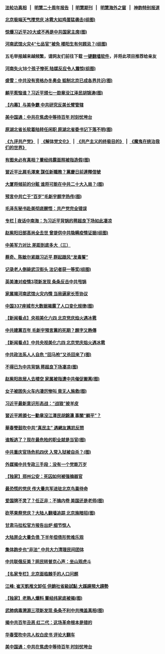 #### [法轮功真相](https://github.com/gfw-breaker/truth/blob/master/README.md?t=0) &nbsp;&nbsp;|&nbsp;&nbsp; [明慧二十周年报告](https://github.com/gfw-breaker/mh-reports/blob/master/README.md?t=0) &nbsp;&nbsp;|&nbsp;&nbsp;[明慧期刊](https://github.com/gfw-breaker/mh-qikan) &nbsp;&nbsp;|&nbsp;&nbsp; [明慧海外之窗](https://github.com/gfw-breaker/mh-news/blob/master/README.md?t=0) &nbsp;&nbsp;|&nbsp;&nbsp; [神韵特别报道](https://github.com/gfw-breaker/mh-news/blob/master/shenyun.md?t=0)
#### [ 北京极端天气搅党庆 冰雹大如鸡蛋猛袭击(组图)](https://github.com/gfw-breaker/banned-news3/blob/master/pages/p1/976225.md)
#### [ 惊爆习近平20大或不再是中共国家主席(图)](https://github.com/gfw-breaker/banned-news3/blob/master/pages/p2/976319.md)
#### [ 河南武馆火灾4“七品官”被免 楼阳生有何顾忌？(组图)](https://github.com/gfw-breaker/banned-news3/blob/master/pages/p2/976333.md)
#### 五毛举报越来越频繁，请网友们前往下载 [一键翻墙软件](https://github.com/gfw-breaker/ssr-accounts)，并将此项目推荐给亲友
#### [ 河南失火18个孩子惨死 陆媒反应令人震惊(组图)](https://github.com/gfw-breaker/banned-news3/blob/master/pages/p1/976221.md)
#### [ 盛雪：中共没有资格办冬奥会 抵制北京已成各界共识(图)](https://github.com/gfw-breaker/banned-news3/blob/master/pages/p1/976183.md)
#### [ 躺平惹恼谁？习近平颁七一勋章没江泽民胡锦涛(图)](https://github.com/gfw-breaker/banned-news3/blob/master/pages/p2/976360.md)
#### [ 【内幕】与美争霸 中共研究反美长臂管辖](https://github.com/gfw-breaker/banned-news3/blob/master/pages/nsc413/n13024693.md)
#### [ 美中国通：中共在焦虑中等待百年 时刻忧垮台](https://github.com/gfw-breaker/banned-news3/blob/master/pages/nf4514/n13048820.md)
#### [ 原湖北省长软着陆转任闲职 原湖北省委书记下落不明(图)](https://github.com/gfw-breaker/banned-news3/blob/master/pages/p2/976135.md)
#### [《九评共产党》](https://github.com/begood0513/9ping.md/blob/master/README.md) &nbsp;|&nbsp; [《解体党文化》](../../../../jtdwh.md/blob/master/README.md)  &nbsp;|&nbsp; [《共产主义的终极目的》](../../../../gczydzjmd.md/blob/master/README.md) &nbsp;|&nbsp; [《魔鬼在统治我们的世界》](../../../../mgztzwmdsj.md/blob/master/README.md) 
#### [ 有图未必有真相？董经纬露面照被指造假(图)](https://github.com/gfw-breaker/banned-news3/blob/master/pages/p2/976131.md)
#### [ 習近平比肩毛澤東 謀任新職務？黨慶日前連釋信號](https://github.com/gfw-breaker/banned-news3/blob/master/pages/soh5/520193.md)
#### [ 大厦将倾前的分赃 谁将可能在中共二十大入局？(图)](https://github.com/gfw-breaker/banned-news3/blob/master/pages/p2/976340.md)
#### [ 预言中共亡于“百岁”毛新宇题字热传(图)](https://github.com/gfw-breaker/banned-news3/blob/master/pages/p2/976357.md)
#### [ 毛泽东秘书赴美彻底醒悟：共产党完全错误](https://github.com/gfw-breaker/banned-news3/blob/master/pages/prog1138/a103152352.md)
#### [ 专栏 | 夜话中南海：为习近平背锅的蒋超良下场如此凄凉](https://github.com/gfw-breaker/banned-news3/blob/master/pages/yehuazhongnanhai/gx-06252021153648.md)
#### [ 赵紫阳旧部高尚全去世 曾提供中共隐瞒疫情证据(组图)](https://github.com/gfw-breaker/banned-news3/blob/master/pages/p2/976418.md)
#### [ 中美军力对比 差距到底多大（三）](https://github.com/gfw-breaker/banned-news3/blob/master/pages/nf4514/n13049438.md)
#### [ 蔡奇、陈敏尔紧跟习近平 群起跟风“发毒誓”](https://github.com/gfw-breaker/banned-news3/blob/master/pages/prog1138/a103151088.md)
#### [ 记录老人倒毙武汉街头 法记者获一等奖(组图)](https://github.com/gfw-breaker/banned-news3/blob/master/pages/p1/976311.md)
#### [ 英美澳对疫情3项新发现 条条反击中共甩锅](https://github.com/gfw-breaker/banned-news3/blob/master/pages/nsc413/n13050646.md)
#### [ 家属揭河南武馆火灾内情 当局逼家长签协议](https://github.com/gfw-breaker/banned-news3/blob/master/pages/nf4514/n13050481.md)
#### [ 中国337座城市大数据揭露了人口变化规律(图)](https://github.com/gfw-breaker/banned-news3/blob/master/pages/p5/976315.md)
#### [ 【新闻看点】央视美化六四 北京党庆焰火遇冰雹](https://github.com/gfw-breaker/banned-news3/blob/master/pages/nsc413/n13048310.md)
#### [ 中共建黨百年 毛新宇預言黨的死期？題字又熱傳](https://github.com/gfw-breaker/banned-news3/blob/master/pages/soh5/519977.md)
#### [ 【新闻看点】中共央视美化六四 北京党庆焰火遇冰雹](https://github.com/gfw-breaker/banned-news3/blob/master/pages/prog1138/a103152343.md)
#### [ 中共政法系人人自危 “回马枪”又杀回来了(图)](https://github.com/gfw-breaker/banned-news3/blob/master/pages/p2/976282.md)
#### [ 不得已为中共背锅 蒋超良下场凄凉(图)](https://github.com/gfw-breaker/banned-news3/blob/master/pages/p2/976277.md)
#### [ 赵紫阳故居人去楼空 家属被指遭中共催促搬离(图)](https://github.com/gfw-breaker/banned-news3/blob/master/pages/p2/976173.md)
#### [ 女子被困失火车内凄厉惨叫 竟无人施救(图)](https://github.com/gfw-breaker/banned-news3/blob/master/pages/p1/976269.md)
#### [ 习近平最新意识形态战：“战狼”披羊皮](https://github.com/gfw-breaker/banned-news3/blob/master/pages/nsc413/n13046173.md)
#### [ 習近平將頒七一勳章沒江澤民胡錦濤 事關“躺平”？](https://github.com/gfw-breaker/banned-news3/blob/master/pages/soh5/519986.md)
#### [ 華春瑩鼓吹中共“真民主” 遇網友尷尬反問](https://github.com/gfw-breaker/banned-news3/blob/master/pages/soh5/519968.md)
#### [ 谁叛逃了？现在最危险的职业就是当官(图)](https://github.com/gfw-breaker/banned-news3/blob/master/pages/p4/976201.md)
#### [ 中共重庆官场危机四伏 入常入狱被自杀？(图)](https://github.com/gfw-breaker/banned-news3/blob/master/pages/p2/976416.md)
#### [ 外媒揭中共专政三手段：没有一个党能万岁](https://github.com/gfw-breaker/banned-news3/blob/master/pages/nsc413/n13049352.md)
#### [ 【独家】郑州公安：死囚如何被强摘器官](https://github.com/gfw-breaker/banned-news3/blob/master/pages/nf4514/n13045496.md)
#### [ 最恐慌的党庆 传大量共军进驻北京鸟巢待命](https://github.com/gfw-breaker/banned-news3/blob/master/pages/prog1138/a103150580.md)
#### [ 爱国牌不灵了？任正非：不搞内卷 美国还是老师(图)](https://github.com/gfw-breaker/banned-news3/blob/master/pages/p5/976373.md)
#### [ 砍苹果祭党庆？大陆人翻墙追踪 北京施暗招(图)](https://github.com/gfw-breaker/banned-news3/blob/master/pages/p1/976178.md)
#### [ 甘肃马拉松官方报告出炉 细节惊人](https://github.com/gfw-breaker/banned-news3/blob/master/pages/nsc413/n13051626.md)
#### [ 大陆房企大量负债 下半年偿债形势难乐观](https://github.com/gfw-breaker/banned-news3/blob/master/pages/nsc413/n13050026.md)
#### [ 集体跑步也“非法” 中共大力清理民间团体](https://github.com/gfw-breaker/banned-news3/blob/master/pages/nsc413/n13050009.md)
#### [ 中共联俄反美？网民转普京心声：坐山观虎斗](https://github.com/gfw-breaker/banned-news3/blob/master/pages/nsc413/n13049823.md)
#### [ 【名家专栏】北京面临棘手的人口问题](https://github.com/gfw-breaker/banned-news3/blob/master/pages/nsc413/n13048664.md)
#### [ 江峰: 崔天凱推文卸任 供銷社省級試點 大蹊蹺預大趨勢](https://github.com/gfw-breaker/banned-news3/blob/master/pages/soh5/519878.md)
#### [ 【独家】老熟人爆料 董经纬家底被揭(图)](https://github.com/gfw-breaker/banned-news3/blob/master/pages/p2/976414.md)
#### [ 武肺病毒溯源三项新发现 条条不利中共掩盖真相(图)](https://github.com/gfw-breaker/banned-news3/blob/master/pages/p1/976379.md)
#### [ 揭中共百年丑恶 红二代：这场革命根本是错的](https://github.com/gfw-breaker/banned-news3/blob/master/pages/nsc413/n13049750.md)
#### [ 华春莹吹中共人权白皮书 评论大翻车](https://github.com/gfw-breaker/banned-news3/blob/master/pages/nsc413/n13049595.md)
#### [ 美中国通：中共在焦虑中等待百年 时刻忧垮台](https://github.com/gfw-breaker/banned-news3/blob/master/pages/nsc413/n13048820.md)
